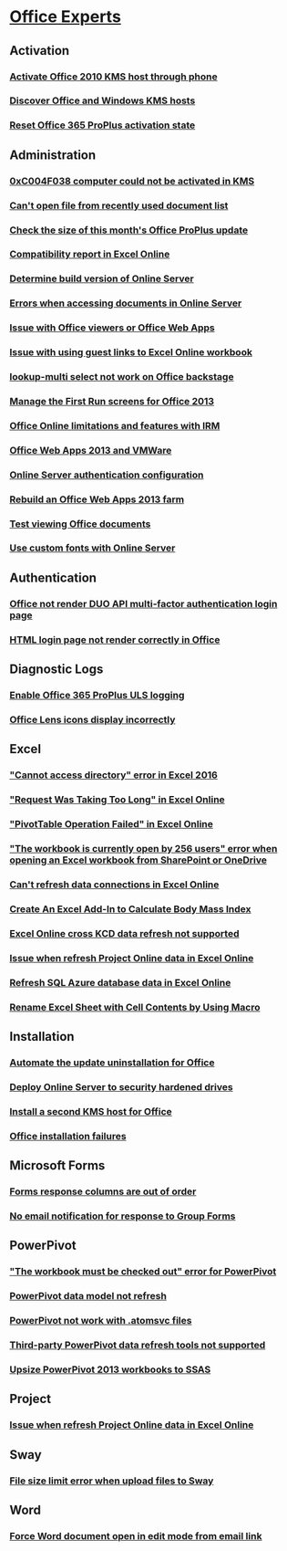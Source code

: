 # [Office Experts](../office-experts.md)

## Activation
### [Activate Office 2010 KMS host through phone](../activation/activate-office-2010-kms-host-via-phone-activation.md)
### [Discover Office and Windows KMS hosts](../activation/discover-remove-unauthorized-office-windows-kms-hosts.md)
### [Reset Office 365 ProPlus activation state](../activation/reset-office-365-proplus-activation-state.md)

## Administration
### [0xC004F038 computer could not be activated in KMS](../administration/0xc004f038-computer-not-activate.md)
### [Can't open file from recently used document list](../administration/cant-open-files-most-recently-used-list.md)
### [Check the size of this month's Office ProPlus update](../administration/how-big-was-this-months-office-proplus-update.md)
### [Compatibility report in Excel Online](../administration/compatibility-report-about-text-queries-in-excel-online.md)
### [Determine build version of Online Server](../administration/how-to-determine-build-version-of-office-online-server.md)
### [Errors when accessing documents in Online Server](../administration/errors-when-access-documents-in-office-online-server.md)
### [Issue with Office viewers or Office Web Apps](../administration/office-viewers-or-web-apps-shows-this-page-cannot-be-displayed.md)
### [Issue with using guest links to Excel Online workbook](../administration/workbook-contains-external-data-connections.md)
### [lookup-multi select not work on Office backstage](../administration/sharepoint-properties-backstage-file-info.md)
### [Manage the First Run screens for Office 2013](../administration/manage-office-2013-first-run-screens.md)
### [Office Online limitations and features with IRM](../administration/office-online-limitations-and-features-with-information-rights-management.md)
### [Office Web Apps 2013 and VMWare](../administration/office-web-apps-and-vmware.md)
### [Online Server authentication configuration](../administration/configuration-for-office-online-server-authentication-with-external-users.md)
### [Rebuild an Office Web Apps 2013 farm](../administration/rebuild-an-office-web-apps-2013-farm-easily.md)
### [Test viewing Office documents](../administration/test-viewing-documents-by-using-office-online-server-viewer.md)
### [Use custom fonts with Online Server](../administration/use-custom-fonts-with-office-online-server.md)

## Authentication
### [Office not render DUO API multi-factor authentication login page](../authentication/not-render-a-custom-duo-api-multi-factor-authentication-login-page.md)
### [HTML login page not render correctly in Office](../authentication/custom-html-login-page-not-render-correctly.md)

## Diagnostic Logs
### [Enable Office 365 ProPlus ULS logging](../diagnostic-logs/how-to-enable-office-365-proplus-uls-logging.md)
### [Office Lens icons display incorrectly ](../diagnostic-logs/office-lens-icons-incorrectly-display.md)


## Excel
### ["Cannot access directory" error in Excel 2016](../excel/cannot-access-directory-error-in-excel-2016.md)
### ["Request Was Taking Too Long" in Excel Online](../excel/request-too-long-opening-excel-workbook.md)
### ["PivotTable Operation Failed" in Excel Online](../excel/excel-online-pivottable-operation-failed.md)
### ["The workbook is currently open by 256 users" error when opening an Excel workbook from SharePoint or OneDrive](../excel/workbook-currently-open-by-256-users-error.md)
### [Can't refresh data connections in Excel Online](../excel/excel-online-external-users-cannot-refresh-data-connections.md)
### [Create An Excel Add-In to Calculate Body Mass Index](../excel/create-add-in-to-calculate-bmi.md)
### [Excel Online cross KCD data refresh not supported](../excel/excel-online-cross-forest-kcd-data-refresh-is-not-supported.md)
### [Issue when refresh Project Online data in Excel Online](../excel/excel-online-refresh-fails-project-online-using-timebyday.md)
### [Refresh SQL Azure database data in Excel Online](../excel/excel-online-refreshing-data-to-a-sql-azure-database.md)
### [Rename Excel Sheet with Cell Contents by Using Macro](../excel/use-macro-rename-sheet.md)

## Installation
### [Automate the update uninstallation for Office ](../installation/automate-uninstall-office-update.md)
### [Deploy Online Server to security hardened drives](../installation/deploy-office-online-server-to-security-hardened-drive.md)
### [Install a second KMS host for Office](../installation/guidance-on-installing-a-second-kms-host-for-office.md)
### [Office installation failures](../installation/troubleshooting-office-installation-failures.md)

## Microsoft Forms
### [Forms response columns are out of order](../microsoft-forms/forms-response-columns-out-of-order.md)
### [No email notification for response to Group Forms](../microsoft-forms/no-email-notifications-for-responses-to-group-forms.md)

## PowerPivot
### ["The workbook must be checked out" error for PowerPivot](../powerpivot/powerpivot-workbook-checked-out.md)
### [PowerPivot data model not refresh](../powerpivot/powerpivot-data-model-does-not-refresh.md)
### [PowerPivot not work with .atomsvc files](../powerpivot/powerpivot-does-not-work-with-atomsvc-files.md)
### [Third-party PowerPivot data refresh tools not supported](../powerpivot/third-party-powerpivot-data-refresh-tools-are-not-supported.md)
### [Upsize PowerPivot 2013 workbooks to SSAS](../powerpivot/upsize-powerpivot-2013-workbooks-to-sql-server-analysis-services.md)

## Project
### [Issue when refresh Project Online data in Excel Online](../excel/excel-online-refresh-fails-project-online-using-timebyday.md)

## Sway
### [File size limit error when upload files to Sway](../sway/sway-file-size-limit-error.md)

## Word
### [Force Word document open in edit mode from email link](../word/force-word-document-to-open-in-edit-mode.md)